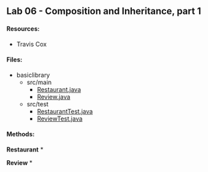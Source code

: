 ## Lab 06 - Composition and Inheritance, part 1
#### Resources:
* Travis Cox

#### Files:
* basiclibrary
  * src/main 
    * [Restaurant.java](../inheritance/src/main/java/inheritance/Restaurant.java)
    * [Review.java](../inheritance/src/main/java/inheritance/Review.java)
  * src/test
    * [RestaurantTest.java](../inheritance/src/test/java/inheritance/RestaurantTest.java)
    * [ReviewTest.java](../inheritance/src/test/java/inheritance/ReviewTest.java)

#### Methods:
**Restaurant**
* 

**Review**
* 
